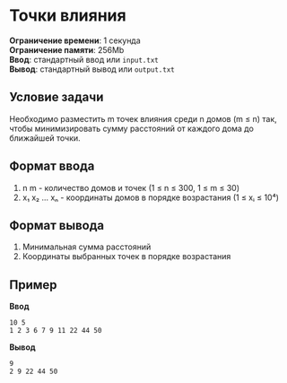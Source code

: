 # Точки влияния

**Ограничение времени**: 1 секунда  
**Ограничение памяти**: 256Mb  
**Ввод**: стандартный ввод или `input.txt`  
**Вывод**: стандартный вывод или `output.txt`

## Условие задачи
Необходимо разместить m точек влияния среди n домов (m ≤ n) так, чтобы минимизировать сумму расстояний от каждого дома до ближайшей точки.

## Формат ввода
1. n m - количество домов и точек (1 ≤ n ≤ 300, 1 ≤ m ≤ 30)
2. x₁ x₂ ... xₙ - координаты домов в порядке возрастания (1 ≤ xᵢ ≤ 10⁴)

## Формат вывода
1. Минимальная сумма расстояний
2. Координаты выбранных точек в порядке возрастания

## Пример
**Ввод**  
```
10 5
1 2 3 6 7 9 11 22 44 50
```

**Вывод**  
```
9
2 9 22 44 50
```

